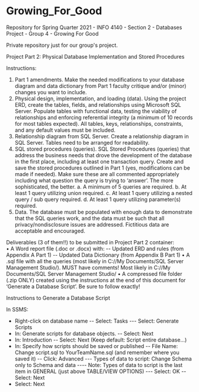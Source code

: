 # Growing_For_Good
Repository for Spring Quarter 2021 - INFO 4140 - Section 2 - Databases Project - Group 4 - Growing For Good


Private repository just for our group's project.

Project Part 2: Physical Database Implementation and Stored Procedures 

Instructions:
1.	Part 1 amendments. Make the needed modifications to your database diagram and data dictionary from Part 1 faculty critique and/or (minor) changes you want to include.
2.	Physical design, implementation, and loading (data). Using the project ERD, create the tables, fields, and relationships using Microsoft SQL Server.  Populate tables with functional data, testing the viability of relationships and enforcing referential integrity (a minimum of 10 records for most tables expected). All tables, keys, relationships, constraints, and any default values must be included.
3.	Relationship diagram from SQL Server. Create a relationship diagram in SQL Server. Tables need to be arranged for readability.  
4.	SQL stored procedures (queries).  SQL Stored Procedures (queries) that address the business needs that drove the development of the database in the first place, including at least one transaction query. Create and save the stored procedures outlined in Part 1 (yes, modifications can be made if needed). Make sure these are all commented appropriately including what question the query is trying to ‘answer’. The more sophisticated, the better. 
a.	A minimum of 5 queries are required.
b.	At least 1 query utilizing union required.
c.	At least 1 query utilizing a nested query / sub query required.
d.	At least 1 query utilizing parameter(s) required.
5.	Data. The database must be populated with enough data to demonstrate that the SQL queries work, and the data must be such that all privacy/nondisclosure issues are addressed. Fictitious data are acceptable and encouraged.

Deliverables (3 of them!!) to be submitted in Project Part 2 container:  
•	A Word report file (.doc or .docx) with: 
  -- Updated ERD and rules (from Appendix A Part 1)
  -- Updated Data Dictionary (from Appendix B Part 1)
•	A .sql file with all the queries (most likely in C://My Documents/SQL Server Management Studio/). MUST have comments! Most likely in C://My Documents/SQL Server Management Studio/
•	A compressed file folder (.zip ONLY) created using the instructions at the end of this document for ‘Generate a Database Script’. Be sure to follow exactly! 


Instructions to Generate a Database Script 


In SSMS:
-	Right-click on database name
	  -- Select: Tasks
	    --- Select: Generate Scripts
- In: Generate scripts for database objects.
    -- Select: Next
- In: Introduction
    -- Select: Next  (Keep default: Script entire database...)
- In: Specify how scripts should be saved or published
    -- File Name:  Change script.sql to YourTeamName.sql (and remember where you saved it)
    -- Click: Advanced
      --- Types of data to script: Change Schema only to Schema and data
          ---- Note: Types of data to script is the last item in GENERAL (just above TABLE/VIEW                         OPTIONS)
      --- Select: OK
    -- Select: Next
-	Select: Next
